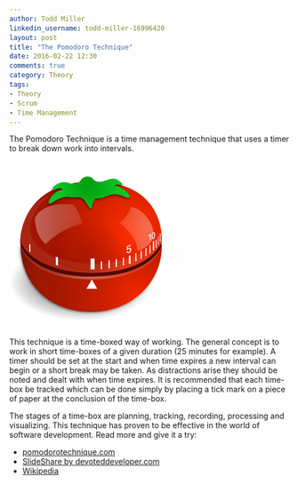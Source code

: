 ```yaml
---
author: Todd Miller
linkedin_username: todd-miller-16996420
layout: post
title: "The Pomodoro Technique"
date: 2016-02-22 12:30
comments: true
category: Theory
tags:
- Theory
- Scrum
- Time Management
---
```


The Pomodoro Technique is a time management technique that uses a timer to break down work into intervals.

![image](/images/pomodoro.png)

This technique is a time-boxed way of working. The general concept is to work in short time-boxes of a given duration (25 minutes for example). A timer should be set at the start and when time expires a new interval can begin or a short break may be taken. As distractions arise they should be noted and dealt with when time expires. It is recommended that each time-box be tracked which can be done simply by placing a tick mark on a piece of paper at the conclusion of the time-box.

The stages of a time-box are planning, tracking, recording, processing and visualizing. This technique has proven to be effective in the world of software development. Read more and give it a try:

+ [pomodorotechnique.com](http://pomodorotechnique.com/)
+ [SlideShare by devoteddeveloper.com](http://www.slideshare.net/devoteddeveloper/pomodoro-technique-and-scrum)
+ [Wikipedia](https://en.wikipedia.org/wiki/Pomodoro_Technique)
